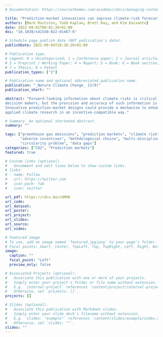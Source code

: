 ```yaml
---
# Documentation: https://sourcethemes.com/academic/docs/managing-content/

title: "Prediction-market innovations can improve climate-risk forecasts"
authors: [Mark Roulston, Todd Kaplan, Brett Day, and Kim Kaivanto]
date: 2022-09-01T00:01:26+01:00
doi: "10.1038/s41558-022-01467-6"

# Schedule page publish date (NOT publication's date).
publishDate: 2022-09-04T18:38:26+01:00

# Publication type.
# Legend: 0 = Uncategorized; 1 = Conference paper; 2 = Journal article;
# 3 = Preprint / Working Paper; 4 = Report; 5 = Book; 6 = Book section;
# 7 = Thesis; 8 = Patent
publication_types: ["2"]

# Publication name and optional abbreviated publication name.
publication: "_Nature Climate Change_ 12(9)"
publication_short: ""

abstract: "Forward-looking information about climate risks is critical for 
decision makers, but the provision and accuracy of such information is limited. 
Innovative prediction-market designs could provide a mechanism to enhance 
applied climate research in an incentive-compatible way." 

# Summary. An optional shortened abstract.
summary: ""

tags: ["greenhouse gas emissions", "prediction markets", "climate risk", 
       "adverse incentives", "methdologocial choice", "multi-disciplinarity", 
       "circularity problem", "data gaps"]
categories: ["CO2", "Prediction markets"]
featured: true

# Custom links (optional).
#   Uncomment and edit lines below to show custom links.
# links:
# - name: Follow
#   url: https://twitter.com
#   icon_pack: fab
#   icon: twitter

url_pdf: https://rdcu.be/cUMH6
url_code:
url_dataset:
url_poster:
url_project:
url_slides:
url_source:
url_video:

# Featured image
# To use, add an image named `featured.jpg/png` to your page's folder. 
# Focal points: Smart, Center, TopLeft, Top, TopRight, Left, Right, BottomLeft, Bottom, BottomRight.
image:
  caption: ""
  focal_point: "Left"
  preview_only: false

# Associated Projects (optional).
#   Associate this publication with one or more of your projects.
#   Simply enter your project's folder or file name without extension.
#   E.g. `internal-project` references `content/project/internal-project/index.md`.
#   Otherwise, set `projects: []`.
projects: []

# Slides (optional).
#   Associate this publication with Markdown slides.
#   Simply enter your slide deck's filename without extension.
#   E.g. `slides: "example"` references `content/slides/example/index.md`.
#   Otherwise, set `slides: ""`.
slides: ""
---
```

